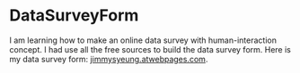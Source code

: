 # DataSurveyForm
I am learning how to make an online data survey with human-interaction concept.
I had use all the free sources to build the data survey form.
Here is my data survey form: [jimmysyeung.atwebpages.com](jimmysyeung.atwebpages.com).

